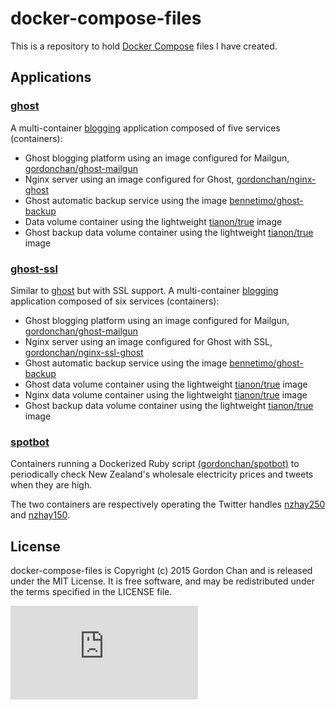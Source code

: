 # docker-compose-files

This is a repository to hold [Docker Compose](https://docs.docker.com/compose/) files I have created.

## Applications

### [ghost](https://github.com/gchan/docker-compose-files/blob/master/ghost/docker-compose.yml)
A multi-container [blogging](https://ghost.org/) application composed of five services (containers):

* Ghost blogging platform using an image configured for Mailgun, [gordonchan/ghost-mailgun](https://github.com/gchan/dockerfiles/tree/master/ghost-mailgun)
* Nginx server using an image configured for Ghost, [gordonchan/nginx-ghost](https://github.com/gchan/dockerfiles/tree/master/nginx-ghost)
* Ghost automatic backup service using the image [bennetimo/ghost-backup](https://hub.docker.com/r/bennetimo/ghost-backup/)
* Data volume container using the lightweight [tianon/true](https://hub.docker.com/r/tianon/true/) image
* Ghost backup data volume container using the lightweight [tianon/true](https://hub.docker.com/r/tianon/true/) image


### [ghost-ssl](https://github.com/gchan/docker-compose-files/blob/master/ghost-ssl/docker-compose.yml)
Similar to [ghost](https://github.com/gchan/docker-compose-files/blob/master/ghost/docker-compose.yml) but with SSL support.
A multi-container [blogging](https://ghost.org/) application composed of six services (containers):

* Ghost blogging platform using an image configured for Mailgun, [gordonchan/ghost-mailgun](https://github.com/gchan/dockerfiles/tree/master/ghost-mailgun)
* Nginx server using an image configured for Ghost with SSL, [gordonchan/nginx-ssl-ghost](https://github.com/gchan/dockerfiles/tree/master/nginx-ssl-ghost)
* Ghost automatic backup service using the image [bennetimo/ghost-backup](https://hub.docker.com/r/bennetimo/ghost-backup/)
* Ghost data volume container using the lightweight [tianon/true](https://hub.docker.com/r/tianon/true/) image
* Nginx data volume container using the lightweight [tianon/true](https://hub.docker.com/r/tianon/true/) image
* Ghost backup data volume container using the lightweight [tianon/true](https://hub.docker.com/r/tianon/true/) image

### [spotbot](https://github.com/gchan/docker-compose-files/blob/master/spotbot/docker-compose.yml)
Containers running a Dockerized Ruby script [(gordonchan/spotbot)](https://github.com/gchan/dockerfiles/tree/master/spotbot) to periodically check New Zealand's wholesale electricity prices and tweets when they are high.

The two containers are respectively operating the Twitter handles [nzhay250](https://twitter.com/nzhay250) and [nzhay150](https://twitter.com/nzhay150).

## License

docker-compose-files is Copyright (c) 2015 Gordon Chan and is released under the MIT License. It is free software, and may be redistributed under the terms specified in the LICENSE file.

[![Analytics](https://ga-beacon.appspot.com/UA-70790190-2/docker-compose-files/README.md?flat)](https://github.com/igrigorik/ga-beacon)
